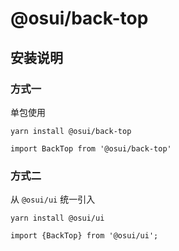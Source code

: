 # @osui/back-top

## 安装说明

### 方式一

单包使用

```
yarn install @osui/back-top
```

```
import BackTop from '@osui/back-top'
```

### 方式二

从 `@osui/ui` 统一引入

```
yarn install @osui/ui
```

```
import {BackTop} from '@osui/ui';
```



